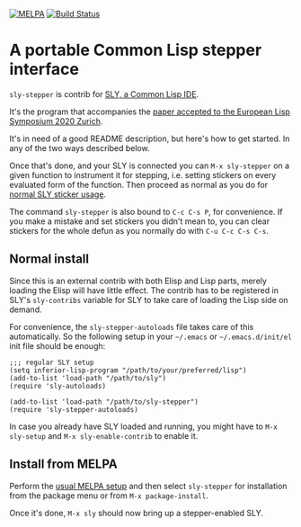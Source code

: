 [![MELPA](http://melpa.org/packages/sly-stepper-badge.svg)](http://melpa.org/#/sly-stepper)
[![Build Status](https://travis-ci.org/capitaomorte/sly-stepper.svg?branch=master)](https://travis-ci.org/capitaomorte/sly-stepper)

# A portable Common Lisp stepper interface

`sly-stepper` is contrib for [SLY, a Common Lisp IDE][sly].

It's the program that accompanies the [paper accepted to the European
Lisp Symposium 2020 Zurich](https://zenodo.org/record/3742759).

It's in need of a good README description, but here's how to get
started.  In any of the two ways described below.

Once that's done, and your SLY is connected you can `M-x sly-stepper`
on a given function to instrument it for stepping, i.e. setting
stickers on every evaluated form of the function.  Then proceed as
normal as you do for [normal SLY sticker
usage](https://joaotavora.github.io/sly/#Stickers).

The command `sly-stepper` is also bound to `C-c C-s P`, for
convenience.  If you make a mistake and set stickers you didn't mean
to, you can clear stickers for the whole defun as you normally do with
`C-u C-c C-s C-s`.

## Normal install

Since this is an external contrib with both Elisp and Lisp parts,
merely loading the Elisp will have little effect. The contrib has to
be registered in SLY's `sly-contribs` variable for SLY to take care of
loading the Lisp side on demand.

For convenience, the `sly-stepper-autoloads` file takes care
of this automatically. So the following setup in your `~/.emacs` or
`~/.emacs.d/init/el` init file should be enough:

```elisp
;;; regular SLY setup
(setq inferior-lisp-program "/path/to/your/preferred/lisp")
(add-to-list 'load-path "/path/to/sly")
(require 'sly-autoloads)

(add-to-list 'load-path "/path/to/sly-stepper")
(require 'sly-stepper-autoloads)
```

In case you already have SLY loaded and running, you might have to
`M-x sly-setup` and `M-x sly-enable-contrib` to enable it.

## Install from MELPA

Perform the [usual MELPA setup](http://melpa.org) and then select
`sly-stepper` for installation from the package menu or from `M-x
package-install`.

Once it's done, `M-x sly` should now bring up a stepper-enabled
SLY.


[sly]: https://github.com/capitaomorte/sly
